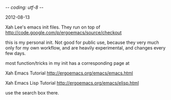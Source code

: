 -*- coding: utf-8 -*-

2012-08-13

Xah Lee's emacs init files. They run on top of http://code.google.com/p/ergoemacs/source/checkout

this is my personal init. Not good for public use, because they very much only for my own workflow, and are heavily experimental, and changes every few days.

most function/tricks in my init has a corresponding page at

Xah Emacs Tutorial
http://ergoemacs.org/emacs/emacs.html

Xah Emacs Lisp Tutorial
http://ergoemacs.org/emacs/elisp.html

use the search box there.
